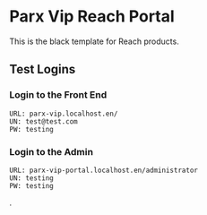 # Parx Vip Reach Portal

This is the black template for Reach products.

## Test Logins

### Login to the Front End
```
URL: parx-vip.localhost.en/
UN: test@test.com
PW: testing
```

### Login to the Admin
```
URL: parx-vip-portal.localhost.en/administrator
UN: testing
PW: testing
```
.
